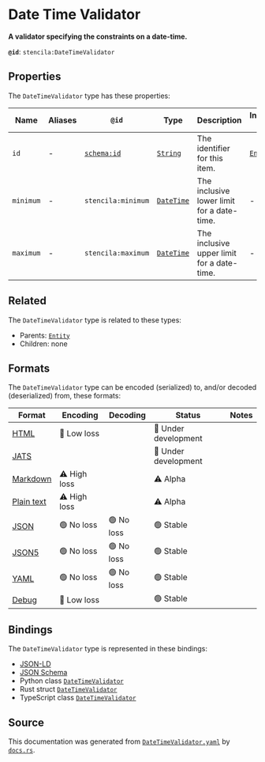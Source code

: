 # Date Time Validator

**A validator specifying the constraints on a date-time.**

**`@id`**: `stencila:DateTimeValidator`

## Properties

The `DateTimeValidator` type has these properties:

| Name      | Aliases | `@id`                                | Type                                                                                                 | Description                                | Inherited from                                                                                   |
| --------- | ------- | ------------------------------------ | ---------------------------------------------------------------------------------------------------- | ------------------------------------------ | ------------------------------------------------------------------------------------------------ |
| `id`      | -       | [`schema:id`](https://schema.org/id) | [`String`](https://github.com/stencila/stencila/blob/main/docs/reference/schema/data/string.md)      | The identifier for this item.              | [`Entity`](https://github.com/stencila/stencila/blob/main/docs/reference/schema/other/entity.md) |
| `minimum` | -       | `stencila:minimum`                   | [`DateTime`](https://github.com/stencila/stencila/blob/main/docs/reference/schema/data/date-time.md) | The inclusive lower limit for a date-time. | -                                                                                                |
| `maximum` | -       | `stencila:maximum`                   | [`DateTime`](https://github.com/stencila/stencila/blob/main/docs/reference/schema/data/date-time.md) | The inclusive upper limit for a date-time. | -                                                                                                |

## Related

The `DateTimeValidator` type is related to these types:

- Parents: [`Entity`](https://github.com/stencila/stencila/blob/main/docs/reference/schema/other/entity.md)
- Children: none

## Formats

The `DateTimeValidator` type can be encoded (serialized) to, and/or decoded (deserialized) from, these formats:

| Format                                                                                        | Encoding         | Decoding     | Status                 | Notes |
| --------------------------------------------------------------------------------------------- | ---------------- | ------------ | ---------------------- | ----- |
| [HTML](https://github.com/stencila/stencila/blob/main/docs/reference/formats/html.md)         | 🔷 Low loss       |              | 🚧 Under development    |       |
| [JATS](https://github.com/stencila/stencila/blob/main/docs/reference/formats/jats.md)         |                  |              | 🚧 Under development    |       |
| [Markdown](https://github.com/stencila/stencila/blob/main/docs/reference/formats/markdown.md) | ⚠️ High loss     |              | ⚠️ Alpha               |       |
| [Plain text](https://github.com/stencila/stencila/blob/main/docs/reference/formats/text.md)   | ⚠️ High loss     |              | ⚠️ Alpha               |       |
| [JSON](https://github.com/stencila/stencila/blob/main/docs/reference/formats/json.md)         | 🟢 No loss        | 🟢 No loss    | 🟢 Stable               |       |
| [JSON5](https://github.com/stencila/stencila/blob/main/docs/reference/formats/json5.md)       | 🟢 No loss        | 🟢 No loss    | 🟢 Stable               |       |
| [YAML](https://github.com/stencila/stencila/blob/main/docs/reference/formats/yaml.md)         | 🟢 No loss        | 🟢 No loss    | 🟢 Stable               |       |
| [Debug](https://github.com/stencila/stencila/blob/main/docs/reference/formats/debug.md)       | 🔷 Low loss       |              | 🟢 Stable               |       |

## Bindings

The `DateTimeValidator` type is represented in these bindings:

- [JSON-LD](https://stencila.dev/DateTimeValidator.jsonld)
- [JSON Schema](https://stencila.dev/DateTimeValidator.schema.json)
- Python class [`DateTimeValidator`](https://github.com/stencila/stencila/blob/main/python/python/stencila/types/date_time_validator.py)
- Rust struct [`DateTimeValidator`](https://github.com/stencila/stencila/blob/main/rust/schema/src/types/date_time_validator.rs)
- TypeScript class [`DateTimeValidator`](https://github.com/stencila/stencila/blob/main/typescript/src/types/DateTimeValidator.ts)

## Source

This documentation was generated from [`DateTimeValidator.yaml`](https://github.com/stencila/stencila/blob/main/schema/DateTimeValidator.yaml) by [`docs.rs`](https://github.com/stencila/stencila/blob/main/rust/schema-gen/src/docs.rs).